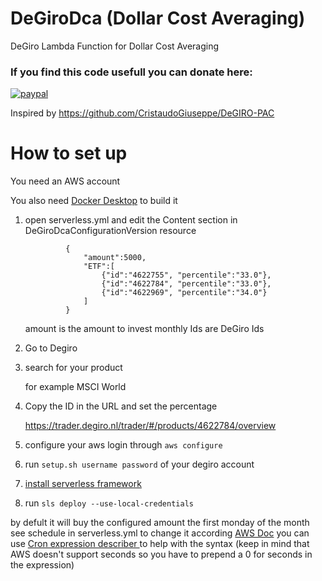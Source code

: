 # DeGiroDca (Dollar Cost Averaging)
DeGiro Lambda Function for Dollar Cost Averaging

### If you find this code usefull you can donate here:

[![paypal](https://www.paypalobjects.com/en_US/i/btn/btn_donateCC_LG.gif)](https://www.paypal.com/donate/?hosted_button_id=CZXXCPF8BTUD6)

Inspired by https://github.com/CristaudoGiuseppe/DeGIRO-PAC

# How to set up

You need an AWS account

You also need [Docker Desktop](https://www.docker.com/products/docker-desktop) to build it

1. open serverless.yml and edit the Content section in DeGiroDcaConfigurationVersion resource 
   ```
            {   
                "amount":5000,
                "ETF":[
                    {"id":"4622755", "percentile":"33.0"},
                    {"id":"4622784", "percentile":"33.0"},
                    {"id":"4622969", "percentile":"34.0"}
                ]
            }
   ```
   amount is the amount to invest monthly
   Ids are DeGiro Ids

1. Go to Degiro 

1. search for your product

   for example MSCI World 

1. Copy the ID in the URL and set the percentage 

   https://trader.degiro.nl/trader/#/products/4622784/overview

1. configure your aws login through `aws configure`

1. run `setup.sh username password` of your degiro account

1. [install serverless framework](https://www.serverless.com/framework/docs/getting-started)  

1. run `sls deploy --use-local-credentials`

by defult it will buy the configured amount the first monday of the month see schedule in serverless.yml to change it according [AWS Doc](https://docs.aws.amazon.com/AmazonCloudWatch/latest/events/ScheduledEvents.html) you can use  [Cron expression describer
](https://en.rakko.tools/tools/88/) to help with the syntax (keep in mind that AWS doesn't support seconds so you have to prepend a 0 for seconds in the expression)